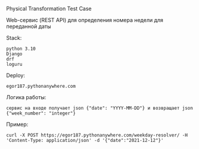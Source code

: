 Physical Transformation Test Case

Web-сервис (REST API) для определения номера недели для переданной даты

Stack:

    python 3.10
    Django
    drf
    loguru

Deploy:

    egor187.pythonanywhere.com

Логика работы:

    сервис на входе получает json {"date": "YYYY-MM-DD"} и возвращает json {"week_number": "integer"}

Пример:

    curl -X POST https://egor187.pythonanywhere.com/weekday-resolver/ -H 'Content-Type: application/json' -d '{"date":"2021-12-12"}'